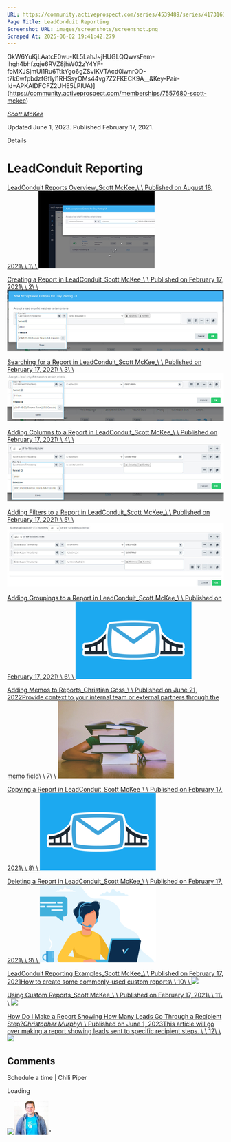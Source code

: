 ```yaml
---
URL: https://community.activeprospect.com/series/4539489/series/4173161-leadconduit-reporting
Page Title: LeadConduit Reporting
Screenshot URL: images/screenshots/screenshot.png
Scraped At: 2025-06-02 19:41:42.279
---
```

GkW6YuKjLAatcE0wu-KL5LahJ~jHUGLQQwvsFem-ihgh4bhfzqje6RVZ8jhW02zY4YF-foMXJSjmUi1Ru6TtkYgo6gZSvIKVTAcd0iwnrOD-t7k6wfpbdzfGflyl1RHSsyOMs44vg7Z2FKECK9A__&Key-Pair-Id=APKAIDFCFZ2UHE5LPIUA)](https://community.activeprospect.com/memberships/7557680-scott-mckee)

[_Scott McKee_](https://community.activeprospect.com/memberships/7557680-scott-mckee)

Updated June 1, 2023. Published February 17, 2021.

Details

# LeadConduit Reporting

[LeadConduit Reports Overview_Scott McKee_\\
\\
Published on August 18, 2021\\
\\
1\\
\\
![](images/image-1.png)](https://community.activeprospect.com/series/4173161/posts/4422541-leadconduit-reports-overview)

[Creating a Report in LeadConduit_Scott McKee_\\
\\
Published on February 17, 2021\\
\\
2\\
\\
![](images/image-2.png)](https://community.activeprospect.com/series/4173161/posts/4173773-creating-a-report-in-leadconduit)

[Searching for a Report in LeadConduit_Scott McKee_\\
\\
Published on February 17, 2021\\
\\
3\\
\\
![](images/image-3.png)](https://community.activeprospect.com/series/4173161/posts/4173666-searching-for-a-report-in-leadconduit)

[Adding Columns to a Report in LeadConduit_Scott McKee_\\
\\
Published on February 17, 2021\\
\\
4\\
\\
![](images/image-4.png)](https://community.activeprospect.com/series/4173161/posts/4173858-adding-columns-to-a-report-in-leadconduit)

[Adding Filters to a Report in LeadConduit_Scott McKee_\\
\\
Published on February 17, 2021\\
\\
5\\
\\
![](images/image-5.png)](https://community.activeprospect.com/series/4173161/posts/4173870-adding-filters-to-a-report-in-leadconduit)

[Adding Groupings to a Report in LeadConduit_Scott McKee_\\
\\
Published on February 17, 2021\\
\\
6\\
\\
![](images/image-6.png)](https://community.activeprospect.com/series/4173161/posts/4173930-adding-groupings-to-a-report-in-leadconduit)

[Adding Memos to Reports_Christian Goss_\\
\\
Published on June 21, 2022Provide context to your internal team or external partners through the memo field\\
\\
7\\
\\
![](images/image-7.png)](https://community.activeprospect.com/series/4173161/posts/4732902-adding-memos-to-reports)

[Copying a Report in LeadConduit_Scott McKee_\\
\\
Published on February 17, 2021\\
\\
8\\
\\
![](images/image-8.png)](https://community.activeprospect.com/series/4173161/posts/4173127-copying-a-report-in-leadconduit)

[Deleting a Report in LeadConduit_Scott McKee_\\
\\
Published on February 17, 2021\\
\\
9\\
\\
![](images/image-9.png)](https://community.activeprospect.com/series/4173161/posts/4173705-deleting-a-report-in-leadconduit)

[LeadConduit Reporting Examples_Scott McKee_\\
\\
Published on February 17, 2021How to create some commonly-used custom reports\\
\\
10\\
\\
![](images/image-10.png)](https://community.activeprospect.com/series/4173161/posts/4173154-leadconduit-reporting-examples)

[Using Custom Reports_Scott McKee_\\
\\
Published on February 17, 2021\\
\\
11\\
\\
![](images/image-11.png)](https://community.activeprospect.com/series/4173161/posts/4173938-using-custom-reports)

[How Do I Make a Report Showing How Many Leads Go Through a Recipient Step?_Christopher Murphy_\\
\\
Published on June 1, 2023This article will go over making a report showing leads sent to specific recipient steps. \\
\\
12\\
\\
![](images/image-12.png)](https://community.activeprospect.com/series/4173161/posts/5075326-how-do-i-make-a-report-showing-how-many-leads-go-through-a-recipient-step)

## Comments

Schedule a time \| Chili Piper

Loading

![](images/image-13.png)![](images/image-14.png)"
